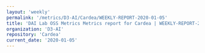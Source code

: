 ```yaml
---
layout: 'weekly'
permalink: '/metrics/D3-AI/Cardea/WEEKLY-REPORT-2020-01-05'
title: 'DAI Lab OSS Metrics Metrics report for Cardea | WEEKLY-REPORT-2020-01-05'
organization: 'D3-AI'
repository: 'Cardea'
current_date: '2020-01-05'
---
```

